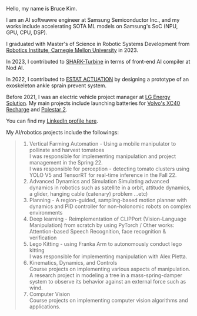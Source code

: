 Hello, my name is Bruce Kim.<br>

I am an AI softwawre engineer at Samsung Semiconductor Inc., and my works include accelerating SOTA ML models on Samsung's SoC (NPU, GPU, CPU, DSP).

I graduated with Master's of Science in Robotic Systems Development from [Robotics Institute, Carnegie Mellon University](https://mrsd.ri.cmu.edu/) in 2023.<br>

In 2023, I contributed to [SHARK-Turbine](https://github.com/nod-ai/SHARK-Turbine/) in terms of front-end AI compiler at Nod AI.  <br>

In 2022, I contributed to [ESTAT ACTUATION](https://www.estat.tech/) by designing a prototype of an exoskeleton ankle sprain prevent system.<br> 

Before 2021, I was an electric vehicle project manager at [LG Energy Solution](https://www.lgensol.com/en/index).
My main projects include launching batteries for [Volvo's XC40 Recharge](https://www.volvocars.com/us/cars/xc40-electric/) and [Polestar 2](https://www.polestar.com/us/polestar-2/?gclid=Cj0KCQjwgO2XBhCaARIsANrW2X2YTRw3fGUYTmroSBMY-6JWCbTPU8DjG0GSLgrXD-qB-aOnBHXe-UYaAqEvEALw_wcB).<br>

You can find my [LinkedIn profile here](https://www.linkedin.com/in/brucekwangkyunkim).<br>

My AI/robotics projects include the followings: <br>

>1. Vertical Farming Automation - Using a mobile manipulator to pollinate and harvest tomatoes<br>
  I was responsible for implementing manipulation and project management in the Spring 22. <br>
  I was responsible for perception - detecting tomato clusters using YOLO V5 and TensorRT for real-time inference in the Fall 22. <br>
>2. Advanced Dynamics and Simulation
  Simulating advanced dynamics in robotics such as satellite in a orbit, attitude dynamics, a glider, hanging cable (catenary) problem ...etc)
>3. Planning - A region-guided, sampling-based motion planner with dynamics and PID controller for non-holonomic robots on complex environments
>4. Deep learning - Reimplementation of CLIPPort (Vision-Language Manipulation) from scratch by using PyTorch / Other works: Attention-based Speech Recognition, face recognition & verification
>5. Lego Kitting - using Franka Arm to autonomously conduct lego kitting<br>
  I was responsible for implementing manipulation with Alex Pletta. <br>
>6. Kinematics, Dynamics, and Controls <br>
  Course projects on implementing various aspects of manipulation. <br>
  A research project in modeling a tree in a mass-spring-damper system to observe its behavior against an external force such as wind. <br>
>7. Computer Vision <br>
  Course projects on implementing computer vision algorithms and applications. <br>
